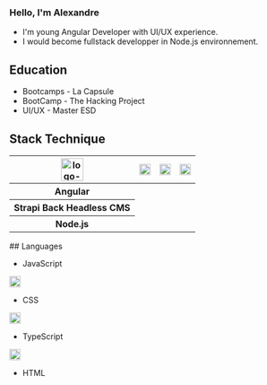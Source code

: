 ### Hello, I'm Alexandre

* I'm young Angular Developer with UI/UX experience.
* I would become fullstack developper in Node.js environnement.

## Education
* Bootcamps - La Capsule
* BootCamp - The Hacking Project
* UI/UX - Master ESD

## Stack Technique

<table>
        <theader>
        <tr>
            <th><img src="https://upload.wikimedia.org/wikipedia/commons/thumb/0/07/Angular_Logo_SVG.svg/2560px-Angular_Logo_SVG.svg.png" width="auto" height="40" alt="logo-angular"/></th>
            <th><img src="https://assets.super.so/e7c0f16c-8bd3-4c76-8075-4c86f986e1b2/uploads/favicon/9c68ae10-0a8a-4e3f-9084-3625b19df9cb.png" width="auto" height="20" alt="logo-angular"/></th>
            <th><img src="https://upload.wikimedia.org/wikipedia/commons/thumb/d/d9/Node.js_logo.svg/885px-Node.js_logo.svg.png" width="auto" height="20" alt="logo-Node.js"/></th>
            <th><img src="https://upload.wikimedia.org/wikipedia/commons/thumb/9/99/Unofficial_JavaScript_logo_2.svg/197px-Unofficial_JavaScript_logo_2.svg.png" width="auto" height="20" alt="logo-JavaScript"/></th>
        </tr>
        </theader>
        <tbody>
        <tr>
          <th>Angular</th>
        </tr>
        <tr>
          <th>Strapi Back Headless CMS</th>
        </tr>
        <tr>
          <th>Node.js</th>
        </tr>
        </tbody>

</table>
## Languages



* JavaScript

<img src="https://upload.wikimedia.org/wikipedia/commons/d/d5/CSS3_logo_and_wordmark.svg" width="auto" height="20" alt="logo-CSS"/>

* CSS

<img src="https://upload.wikimedia.org/wikipedia/commons/a/a6/TypeScript_Logo.png" width="auto" height="20" alt="logo-TypeScript"/>

* TypeScript

<img src="https://upload.wikimedia.org/wikipedia/commons/6/61/HTML5_logo_and_wordmark.svg" width="auto" height="20" alt="logo-TypeScript"/>

* HTML
